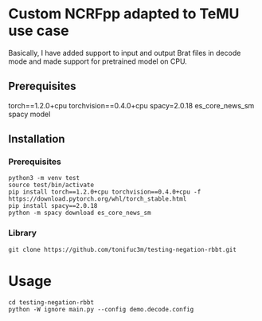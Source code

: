 # Custom NCRFpp adapted to TeMU use case
Basically, I have added support to input and output Brat files in decode mode and made support for pretrained model on CPU.

## Prerequisites
torch==1.2.0+cpu 
torchvision==0.4.0+cpu
spacy=2.0.18
es_core_news_sm spacy model

## Installation 

### Prerequisites
```
python3 -m venv test
source test/bin/activate
pip install torch==1.2.0+cpu torchvision==0.4.0+cpu -f https://download.pytorch.org/whl/torch_stable.html
pip install spacy==2.0.18
python -m spacy download es_core_news_sm
```

### Library
```
git clone https://github.com/tonifuc3m/testing-negation-rbbt.git
```

# Usage

```
cd testing-negation-rbbt
python -W ignore main.py --config demo.decode.config
```


